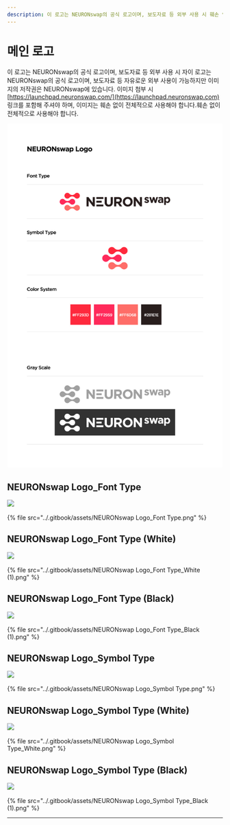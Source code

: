 ```yaml
---
description: 이 로고는 NEURONswap의 공식 로고이며, 보도자료 등 외부 사용 시 훼손 없이 전체적으로 사용해야 합니다.
---
```


# 메인 로고

이 로고는 NEURONswap의 공식 로고이며, 보도자료 등 외부 사용 시 자이 로고는 NEURONswap의 공식 로고이며, 보도자료 등 자유로운 외부 사용이 가능하지만 이미지의 저작권은 NEURONswap에 있습니다. 이미지 첨부 시 [https://launchpad.neuronswap.com/](https://launchpad.neuronswap.com) 링크를 포함해 주셔야 하며, 이미지는 훼손 없이 전체적으로 사용해야 합니다.훼손 없이 전체적으로 사용해야 합니다.

![](<../.gitbook/assets/NEURONswap Logo.jpg>)

## **NEURONswap Logo\_Font Type**&#x20;

![](<../.gitbook/assets/NEURONswap Logo\_Font Type (1).png>)

{% file src="../.gitbook/assets/NEURONswap Logo_Font Type.png" %}

## **NEURONswap Logo\_Font Type (White)**

![](../.gitbook/assets/KakaoTalk\_20211202\_164648095.png)

{% file src="../.gitbook/assets/NEURONswap Logo_Font Type_White (1).png" %}

## **NEURONswap Logo\_Font Type (Black)**

![](<../.gitbook/assets/NEURONswap Logo\_Font Type\_Black.png>)

{% file src="../.gitbook/assets/NEURONswap Logo_Font Type_Black (1).png" %}

## **NEURONswap Logo\_Symbol Type**

![](<../.gitbook/assets/NEURONswap Logo\_Symbol Type (1).png>)

{% file src="../.gitbook/assets/NEURONswap Logo_Symbol Type.png" %}

## **NEURONswap Logo\_Symbol Type (White)**

![](<../.gitbook/assets/KakaoTalk\_20211202\_170941377 (1).png>)

{% file src="../.gitbook/assets/NEURONswap Logo_Symbol Type_White.png" %}

## **NEURONswap Logo\_Symbol Type (Black)**

![](<../.gitbook/assets/NEURONswap Logo\_Symbol Type\_Black.png>)

{% file src="../.gitbook/assets/NEURONswap Logo_Symbol Type_Black (1).png" %}

****
